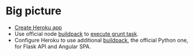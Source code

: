 # Big picture

* [Create Heroku app][4]
* Use official node [buildpack][1] to [execute grunt task][2].
* Configure Heroku to use additional [buildpack][3], the official Python one,
  for Flask API and Angular SPA.

[1]: https://github.com/heroku/heroku-buildpack-nodejs
[2]: https://devcenter.heroku.com/articles/node-with-grunt
[3]: http://www.angularonrails.com/deploy-angular-rails-single-page-application-heroku/
[4]: https://devcenter.heroku.com/articles/getting-started-with-python#set-up
